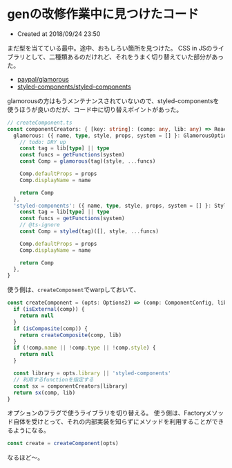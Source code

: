 # genの改修作業中に見つけたコード

* Created at 2018/09/24 23:50

まだ型を当てている最中。途中、おもしろい箇所を見つけた。
CSS in JSのライブラリとして、二種類あるのだけれど、それをうまく切り替えていた部分があった。

* [paypal/glamorous](https://github.com/paypal/glamorous)
* [styled\-components/styled\-components](https://github.com/styled-components/styled-components)

glamorousの方はもうメンテナンスされていないので、styled-componentsを使うほうが良いのだが、コード中に切り替えポイントがあった。

```ts
// createComponent.ts
const componentCreators: { [key: string]: (comp: any, lib: any) => React.ComponentClass } = {
  glamorous: ({ name, type, style, props, system = [] }: GlamorousOptions, lib: object) => {
    // todo: DRY up
    const tag = lib[type] || type
    const funcs = getFunctions(system)
    const Comp = glamorous(tag)(style, ...funcs)

    Comp.defaultProps = props
    Comp.displayName = name

    return Comp
  },
  'styled-components': ({ name, type, style, props, system = [] }: StyledOptions, lib: object) => {
    const tag = lib[type] || type
    const funcs = getFunctions(system)
    // @ts-ignore
    const Comp = styled(tag)([], style, ...funcs)

    Comp.defaultProps = props
    Comp.displayName = name

    return Comp
  },
}
```

使う側は、`createComponent`でwarpしておいて、

```ts
const createComponent = (opts: Options2) => (comp: ComponentConfig, lib: object): null | React.ComponentClass => {
  if (isExternal(comp)) {
    return null
  }
  if (isComposite(comp)) {
    return createComposite(comp, lib)
  }
  if (!comp.name || !comp.type || !comp.style) {
    return null
  }

  const library = opts.library || 'styled-components'
  // 利用するfunctionを指定する
  const sx = componentCreators[library]
  return sx(comp, lib)
}
```

オプションのフラグで使うライブラリを切り替える。
使う側は、Factoryメソッド自体を受けとって、それの内部実装を知らずにメソッドを利用することができるようになる。

```ts
const create = createComponent(opts)
```

なるほど〜。
